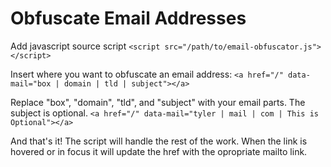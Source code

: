 # Obfuscate Email Addresses

Add javascript source script
`<script src="/path/to/email-obfuscator.js"></script>`

Insert where you want to obfuscate an email address:
`<a href="/" data-mail="box | domain | tld | subject"></a>`

Replace "box", "domain", "tld", and "subject" with your email parts. The subject is optional.
`<a href="/" data-mail="tyler | mail | com | This is Optional"></a>`

And that's it! The script will handle the rest of the work. When the link is hovered or in focus it will update the href with the opropriate mailto link.
